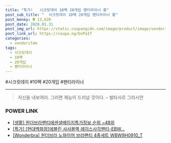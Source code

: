 ```yaml
--- 
title: "특가!   시크릿데이 10팩 20개입 팬티라이너 롱" 
post_sub_title: "  시크릿데이 10팩 20개입 팬티라이너 롱" 
post_money: ₩ 13,620 
post_date: 2020.01.31 
post_img_url: https://static.coupangcdn.com/image/product/image/vendoritem/2019/03/08/4246632582/8e8b3f44-8ccf-4524-b125-212ece87728e.jpg 
post_link_url: https://coupa.ng/bnPaIf 
categories: 
  - vendoritem 
tags: 
  - 시크릿데이 
  - 10팩 
  - 20개입 
  - 팬티라이너 
--- 
```

  #시크릿데이 #10팩 #20개입 #팬티라이너 
<hr> 

> 자신을 내보여라. 그러면 재능이 드러날 것이다. – 발타사르 그라시안 


### POWER LINK

* <a href="https://blog.naver.com/sakai111/221773480496" target="_blank"> [생활] 원더브라팬티에센셜베이지특가정보 순위 ~48위</a>
* <a href="https://blog.naver.com/an0733/221792125755" target="_blank">[특가] [현대백화점]에블린 샤샤블랙 레이스사각팬티-EBW...</a>
* <a href="https://blog.naver.com/sakai111/221780486225" target="_blank">[Wonderbra] 원더브라 노와이어 브라팬티 4종세트 WBW9H0910_T</a>
